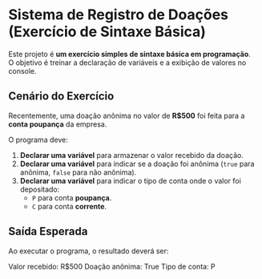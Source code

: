 # Sistema de Registro de Doações (Exercício de Sintaxe Básica)

Este projeto é **um exercício simples de sintaxe básica em programação**.  
O objetivo é treinar a declaração de variáveis e a exibição de valores no console.

## Cenário do Exercício

Recentemente, uma doação anônima no valor de **R$500** foi feita para a **conta poupança** da empresa.

O programa deve:

1. **Declarar uma variável** para armazenar o valor recebido da doação.  
2. **Declarar uma variável** para indicar se a doação foi anônima (`true` para anônima, `false` para não anônima).  
3. **Declarar uma variável** para indicar o tipo de conta onde o valor foi depositado:  
   - `P` para conta **poupança**.  
   - `C` para conta **corrente**.  

## Saída Esperada

Ao executar o programa, o resultado deverá ser:

Valor recebido: R$500
Doação anônima: True
Tipo de conta: P

